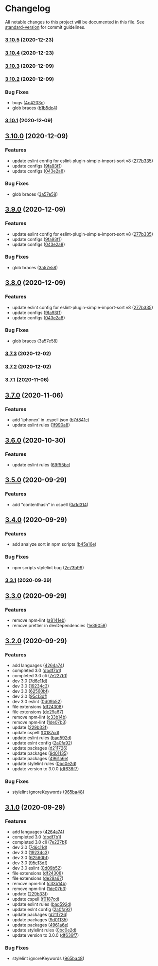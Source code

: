 # Changelog

All notable changes to this project will be documented in this file. See [standard-version](https://github.com/conventional-changelog/standard-version) for commit guidelines.

### [3.10.5](https://github.com/donniean/configs/compare/v3.10.4...v3.10.5) (2020-12-23)

### [3.10.4](https://github.com/donniean/configs/compare/v3.10.3...v3.10.4) (2020-12-23)

### [3.10.3](https://github.com/donniean/configs/compare/v3.10.2...v3.10.3) (2020-12-09)

### [3.10.2](https://github.com/donniean/configs/compare/v3.10.1...v3.10.2) (2020-12-09)

### Bug Fixes

- bugs ([4c4203c](https://github.com/donniean/configs/commit/4c4203cd78a3228e74edb0e28f778520fd8e28ec))
- glob braces ([b1b5dc4](https://github.com/donniean/configs/commit/b1b5dc4bb8aa87407eed0f3f8775c37d17595592))

### [3.10.1](https://github.com/donniean/configs/compare/v3.10.0...v3.10.1) (2020-12-09)

## [3.10.0](https://github.com/donniean/configs/compare/v3.7.3...v3.10.0) (2020-12-09)

### Features

- update eslint config for eslint-plugin-simple-import-sort v8 ([277b335](https://github.com/donniean/configs/commit/277b33524165d3b48fbc38013cdcc660bcfb93ea))
- update configs ([9fa93f1](https://github.com/donniean/configs/commit/9fa93f129a73554b7de9277838ac729691b22c47))
- update configs ([043e2a8](https://github.com/donniean/configs/commit/043e2a8c76bf4e2e3cde70921822864f9ed190bf))

### Bug Fixes

- glob braces ([3a57e58](https://github.com/donniean/configs/commit/3a57e58283cc664bbb99f0af7940589329ea4a14))

## [3.9.0](https://github.com/donniean/configs/compare/v3.7.3...v3.9.0) (2020-12-09)

### Features

- update eslint config for eslint-plugin-simple-import-sort v8 ([277b335](https://github.com/donniean/configs/commit/277b33524165d3b48fbc38013cdcc660bcfb93ea))
- update configs ([9fa93f1](https://github.com/donniean/configs/commit/9fa93f129a73554b7de9277838ac729691b22c47))
- update configs ([043e2a8](https://github.com/donniean/configs/commit/043e2a8c76bf4e2e3cde70921822864f9ed190bf))

### Bug Fixes

- glob braces ([3a57e58](https://github.com/donniean/configs/commit/3a57e58283cc664bbb99f0af7940589329ea4a14))

## [3.8.0](https://github.com/donniean/configs/compare/v3.7.3...v3.8.0) (2020-12-09)

### Features

- update eslint config for eslint-plugin-simple-import-sort v8 ([277b335](https://github.com/donniean/configs/commit/277b33524165d3b48fbc38013cdcc660bcfb93ea))
- update configs ([9fa93f1](https://github.com/donniean/configs/commit/9fa93f129a73554b7de9277838ac729691b22c47))
- update configs ([043e2a8](https://github.com/donniean/configs/commit/043e2a8c76bf4e2e3cde70921822864f9ed190bf))

### Bug Fixes

- glob braces ([3a57e58](https://github.com/donniean/configs/commit/3a57e58283cc664bbb99f0af7940589329ea4a14))

### [3.7.3](https://github.com/donniean/configs/compare/v3.7.1...v3.7.3) (2020-12-02)

### [3.7.2](https://github.com/donniean/configs/compare/v3.7.1...v3.7.2) (2020-12-02)

### [3.7.1](https://github.com/donniean/configs/compare/v3.7.0...v3.7.1) (2020-11-06)

## [3.7.0](https://github.com/donniean/configs/compare/v3.6.0...v3.7.0) (2020-11-06)

### Features

- add 'iphonex' in .cspell.json ([b7d841c](https://github.com/donniean/configs/commit/b7d841c388f38010f4b315bd9705e9fa56b4193f))
- update eslint rules ([1f990a8](https://github.com/donniean/configs/commit/1f990a82dfac14a03aec17295789c12d4816d050))

## [3.6.0](https://github.com/donniean/configs/compare/v3.5.0...v3.6.0) (2020-10-30)

### Features

- update eslint rules ([69f55bc](https://github.com/donniean/configs/commit/69f55bc650cf1f72b1cb559e323348f605f643fc))

## [3.5.0](https://github.com/donniean/configs/compare/v3.4.0...v3.5.0) (2020-09-29)

### Features

- add "contenthash" in cspell ([0a1d314](https://github.com/donniean/configs/commit/0a1d3145ece6a82be3e59e88578aaf773d8a90a0))

## [3.4.0](https://github.com/donniean/configs/compare/v3.3.1...v3.4.0) (2020-09-29)

### Features

- add analyze sort in npm scripts ([b45a16e](https://github.com/donniean/configs/commit/b45a16eb3e0ac2ffffc3258fadc6310a4a8e8198))

### Bug Fixes

- npm scripts stylelint bug ([2e73b99](https://github.com/donniean/configs/commit/2e73b995a579ef7f76f0e1a9d38dcbfe7f7bacb3))

### [3.3.1](https://github.com/donniean/configs/compare/v3.3.0...v3.3.1) (2020-09-29)

## [3.3.0](https://github.com/donniean/configs/compare/v3.2.0...v3.3.0) (2020-09-29)

### Features

- remove npm-lint ([a8141eb](https://github.com/donniean/configs/commit/a8141eb1305cac42708cdb031435fc9861e0180f))
- remove prettier in devDependencies ([1e39059](https://github.com/donniean/configs/commit/1e39059c3a6017f84faef6d50cc82dc79027f72b))

## [3.2.0](https://github.com/donniean/configs/compare/v2.3.2...v3.2.0) (2020-09-29)

### Features

- add languages ([4264a74](https://github.com/donniean/configs/commit/4264a74e9579cac16e6a8240450a5aa28dd631ad))
- completed 3.0 ([dbdf7b1](https://github.com/donniean/configs/commit/dbdf7b1a25eb4b015f52f904f658627660248186))
- completed 3.0 cli ([7e227b1](https://github.com/donniean/configs/commit/7e227b1b70e4297d09bb7519a9fe9c50770d2901))
- dev 3.0 ([7d6c11d](https://github.com/donniean/configs/commit/7d6c11dbfb03370b3b3ed9e8d313b86fac3f5a66))
- dev 3.0 ([19234c3](https://github.com/donniean/configs/commit/19234c3fb682e6bbcba892700b1f03ffa0f47dc4))
- dev 3.0 ([62560bf](https://github.com/donniean/configs/commit/62560bf32c2812e4eaba18da996ec57527d51c07))
- dev 3.0 ([95c13df](https://github.com/donniean/configs/commit/95c13dfa79077d8d0011ab797309bdb5b5d3a38f))
- dev 3.0 eslint ([0d09b52](https://github.com/donniean/configs/commit/0d09b527c5d2e30474053de49dc2760e0534797b))
- file extensions ([df24308](https://github.com/donniean/configs/commit/df2430855ec40c008dd0a86c3b7f73dd2c879823))
- file extensions ([de29a67](https://github.com/donniean/configs/commit/de29a6764d0a958a49b3e5d386e98ac6e6e0d90f))
- remove npm-lint ([c33b14b](https://github.com/donniean/configs/commit/c33b14b27e405760ad482d33f3bb4b4a0293660c))
- remove npm-lint ([1de07b3](https://github.com/donniean/configs/commit/1de07b359c9664edf906c052c5d9b489a22168fe))
- update ([229b33f](https://github.com/donniean/configs/commit/229b33f1af7a09e0c339e9efdb1828ae832fbd01))
- update cspell ([f0187cd](https://github.com/donniean/configs/commit/f0187cde2dfafa56124d9ac479dca4163c02e284))
- update eslint rules ([bad592d](https://github.com/donniean/configs/commit/bad592d004650822abc5c7fa87a244b4ea326c0a))
- update eslnt config ([2a0fa92](https://github.com/donniean/configs/commit/2a0fa9235683ac7123cd7c1ec9da814b2e994c60))
- update packages ([d211726](https://github.com/donniean/configs/commit/d2117262babd905a6c5a330e4be881d21aa01fb7))
- update packages ([9d01135](https://github.com/donniean/configs/commit/9d0113554a9751562fa458b69071a00d133c9477))
- update packages ([4961a6e](https://github.com/donniean/configs/commit/4961a6e3ffb70bc2c4e4197453cf8c78a36b7ffd))
- update stylelint rules ([0bc0e2d](https://github.com/donniean/configs/commit/0bc0e2d8b9e6f34e09988fb41dcacb8b35238f5c))
- update version to 3.0.0 ([df636f7](https://github.com/donniean/configs/commit/df636f73286bdbaae98704bd073cd6dd61bb0223))

### Bug Fixes

- stylelint ignoreKeywords ([965ba48](https://github.com/donniean/configs/commit/965ba4875452793386fa951ea8718f95e2fbc96b))

## [3.1.0](https://github.com/donniean/configs/compare/v2.3.2...v3.1.0) (2020-09-29)

### Features

- add languages ([4264a74](https://github.com/donniean/configs/commit/4264a74e9579cac16e6a8240450a5aa28dd631ad))
- completed 3.0 ([dbdf7b1](https://github.com/donniean/configs/commit/dbdf7b1a25eb4b015f52f904f658627660248186))
- completed 3.0 cli ([7e227b1](https://github.com/donniean/configs/commit/7e227b1b70e4297d09bb7519a9fe9c50770d2901))
- dev 3.0 ([7d6c11d](https://github.com/donniean/configs/commit/7d6c11dbfb03370b3b3ed9e8d313b86fac3f5a66))
- dev 3.0 ([19234c3](https://github.com/donniean/configs/commit/19234c3fb682e6bbcba892700b1f03ffa0f47dc4))
- dev 3.0 ([62560bf](https://github.com/donniean/configs/commit/62560bf32c2812e4eaba18da996ec57527d51c07))
- dev 3.0 ([95c13df](https://github.com/donniean/configs/commit/95c13dfa79077d8d0011ab797309bdb5b5d3a38f))
- dev 3.0 eslint ([0d09b52](https://github.com/donniean/configs/commit/0d09b527c5d2e30474053de49dc2760e0534797b))
- file extensions ([df24308](https://github.com/donniean/configs/commit/df2430855ec40c008dd0a86c3b7f73dd2c879823))
- file extensions ([de29a67](https://github.com/donniean/configs/commit/de29a6764d0a958a49b3e5d386e98ac6e6e0d90f))
- remove npm-lint ([c33b14b](https://github.com/donniean/configs/commit/c33b14b27e405760ad482d33f3bb4b4a0293660c))
- remove npm-lint ([1de07b3](https://github.com/donniean/configs/commit/1de07b359c9664edf906c052c5d9b489a22168fe))
- update ([229b33f](https://github.com/donniean/configs/commit/229b33f1af7a09e0c339e9efdb1828ae832fbd01))
- update cspell ([f0187cd](https://github.com/donniean/configs/commit/f0187cde2dfafa56124d9ac479dca4163c02e284))
- update eslint rules ([bad592d](https://github.com/donniean/configs/commit/bad592d004650822abc5c7fa87a244b4ea326c0a))
- update eslnt config ([2a0fa92](https://github.com/donniean/configs/commit/2a0fa9235683ac7123cd7c1ec9da814b2e994c60))
- update packages ([d211726](https://github.com/donniean/configs/commit/d2117262babd905a6c5a330e4be881d21aa01fb7))
- update packages ([9d01135](https://github.com/donniean/configs/commit/9d0113554a9751562fa458b69071a00d133c9477))
- update packages ([4961a6e](https://github.com/donniean/configs/commit/4961a6e3ffb70bc2c4e4197453cf8c78a36b7ffd))
- update stylelint rules ([0bc0e2d](https://github.com/donniean/configs/commit/0bc0e2d8b9e6f34e09988fb41dcacb8b35238f5c))
- update version to 3.0.0 ([df636f7](https://github.com/donniean/configs/commit/df636f73286bdbaae98704bd073cd6dd61bb0223))

### Bug Fixes

- stylelint ignoreKeywords ([965ba48](https://github.com/donniean/configs/commit/965ba4875452793386fa951ea8718f95e2fbc96b))
